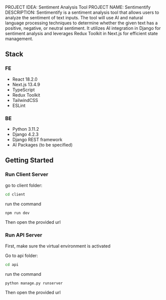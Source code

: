 PROJECT IDEA: Sentiment Analysis Tool
PROJECT NAME: Sentimentify
DESCRIPTION: Sentimentify is a sentiment analysis tool that allows users to analyze the sentiment of text inputs. The tool will use AI and natural language processing techniques to determine whether the given text has a positive, negative, or neutral sentiment. It utilizes AI integration in Django for sentiment analysis and leverages Redux Toolkit in Next.js for efficient state management.

## Stack
### FE
- React 18.2.0
- Next.js 13.4.9
- TypeScript 
- Redux Toolkit
- TailwindCSS
- ESLint

### BE
- Python 3.11.2
- Django 4.2.3
- Django REST framework
- AI Packages (to be specified)

## Getting Started
### Run Client Server
go to client folder:
```bash
cd client
```
run the command
```bash
npm run dev
```
Then open the provided url

### Run API Server
First, make sure the virtual environment is activated

Go to api folder:
```bash
cd api
```
run the command
```bash
python manage.py runserver
```
Then open the provided url

